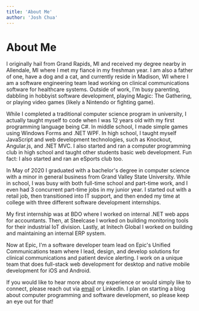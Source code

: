 ```yaml
---
title: 'About Me'
author: 'Josh Chua'
---
```

# About Me
I originally hail from Grand Rapids, MI and received my degree nearby in 
Allendale, MI where I met my fiancé in my freshman year. I am also a father of one, 
have a dog and a cat, and currently reside in Madison, WI where I am a software 
engineering team lead working on clinical communications software for healthcare
systems. Outside of work, I'm busy parenting, dabbling in hobbyist software development, 
playing Magic: The Gathering, or playing video games (likely a Nintendo or fighting game).

While I completed a traditional computer science program in university, I
actually taught myself to code when I was 12 years old with my first programming
language being C#. In middle school, I made simple games using Windows Forms and
.NET WPF. In high school, I taught myself JavaScript and web development
technologies, such as Knockout, Angular.js, and .NET MVC. I also started and ran a
computer programming club in high school and taught other students basic web
development. Fun fact: I also started and ran an eSports club too.

In May of 2020 I graduated with a bachelor's degree in computer science with 
a minor in general business from Grand Valley State University.
While in school, I was busy with both full-time school and part-time work, and I even
had 3 concurrent part-time jobs in my junior year. I started out with a retail job, 
then transitioned into IT support, and then ended my time at college with three different
software development internships.

My first internship was at BDO where I worked on internal .NET web apps for accountants. 
Then, at Steelcase I worked on building monitoring tools for their industrial IoT division. Lastly, at Initech Global I worked on building and maintaining an internal ERP system.

Now at Epic, I'm a software developer team lead on Epic's Unified Communications team where I lead, design, and develop solutions for clinical
communications and patient device alerting. I work on a unique team that does 
full-stack web development for desktop and native mobile development for iOS and Android. 

If you would like to hear more about my experience or would simply like to connect,
please reach out via [email](mailto:joshjchua@protonmail.com) or LinkedIn. I plan on starting a blog about computer programming and software development, so please keep an eye out for that!